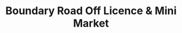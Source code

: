 ---
title: "Boundary Road Off Licence & Mini Market"
url: /brighton-and-hove/boundary-road-off-licence-and-mini-market/
shop: alcohol
---
